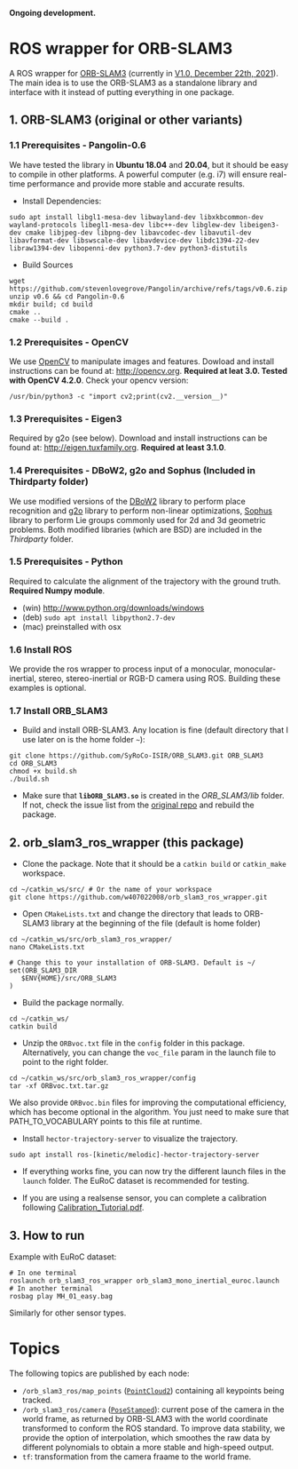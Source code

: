 **Ongoing development.**

# ROS wrapper for ORB-SLAM3

A ROS wrapper for [ORB-SLAM3](https://github.com/SyRoCo-ISIR/ORB_SLAM3) (currently in [V1.0, December 22th, 2021](https://github.com/w407022008/ORB_SLAM3)). The main idea is to use the ORB-SLAM3 as a standalone library and interface with it instead of putting everything in one package.

## 1. ORB-SLAM3 (original or other variants)

### 1.1  Prerequisites - Pangolin-0.6
We have tested the library in **Ubuntu 18.04** and **20.04**, but it should be easy to compile in other platforms. A powerful computer (e.g. i7) will ensure real-time performance and provide more stable and accurate results.
- Install Dependencies: 
```
sudo apt install libgl1-mesa-dev libwayland-dev libxkbcommon-dev wayland-protocols libegl1-mesa-dev libc++-dev libglew-dev libeigen3-dev cmake libjpeg-dev libpng-dev libavcodec-dev libavutil-dev libavformat-dev libswscale-dev libavdevice-dev libdc1394-22-dev libraw1394-dev libopenni-dev python3.7-dev python3-distutils
  ```
- Build Sources
```
wget https://github.com/stevenlovegrove/Pangolin/archive/refs/tags/v0.6.zip
unzip v0.6 && cd Pangolin-0.6
mkdir build; cd build
cmake ..
cmake --build .
  ```

### 1.2  Prerequisites - OpenCV
We use [OpenCV](http://opencv.org) to manipulate images and features. Dowload and install instructions can be found at: http://opencv.org. **Required at leat 3.0. Tested with OpenCV 4.2.0**.
Check your opencv version:  
```
/usr/bin/python3 -c "import cv2;print(cv2.__version__)"
```

### 1.3  Prerequisites - Eigen3
Required by g2o (see below). Download and install instructions can be found at: http://eigen.tuxfamily.org. **Required at least 3.1.0**.

### 1.4  Prerequisites - DBoW2, g2o and Sophus (Included in Thirdparty folder)
We use modified versions of the [DBoW2](https://github.com/dorian3d/DBoW2) library to perform place recognition and [g2o](https://github.com/RainerKuemmerle/g2o) library to perform non-linear optimizations, [Sophus](https://github.com/strasdat/Sophus) library to perform Lie groups commonly used for 2d and 3d geometric problems. Both modified libraries (which are BSD) are included in the *Thirdparty* folder.

### 1.5  Prerequisites - Python
Required to calculate the alignment of the trajectory with the ground truth. **Required Numpy module**.

* (win) http://www.python.org/downloads/windows
* (deb) `sudo apt install libpython2.7-dev`
* (mac) preinstalled with osx

### 1.6  Install ROS

We provide the ros wrapper to process input of a monocular, monocular-inertial, stereo, stereo-inertial or RGB-D camera using ROS. Building these examples is optional.

### 1.7 Install ORB_SLAM3

- Build and install ORB-SLAM3. Any location is fine (default directory that I use later on is the home folder `~`):
```
git clone https://github.com/SyRoCo-ISIR/ORB_SLAM3.git ORB_SLAM3
cd ORB_SLAM3
chmod +x build.sh
./build.sh
```

- Make sure that **`libORB_SLAM3.so`** is created in the *ORB_SLAM3/lib* folder. If not, check the issue list from the [original repo](https://github.com/UZ-SLAMLab/ORB_SLAM3/issues) and rebuild the package.

## 2. orb_slam3_ros_wrapper (this package)

- Clone the package. Note that it should be a `catkin build` or `catkin_make` workspace.
```
cd ~/catkin_ws/src/ # Or the name of your workspace
git clone https://github.com/w407022008/orb_slam3_ros_wrapper.git
```

- Open `CMakeLists.txt` and change the directory that leads to ORB-SLAM3 library at the beginning of the file (default is home folder)
```
cd ~/catkin_ws/src/orb_slam3_ros_wrapper/
nano CMakeLists.txt

# Change this to your installation of ORB-SLAM3. Default is ~/
set(ORB_SLAM3_DIR
   $ENV{HOME}/src/ORB_SLAM3
)
```

- Build the package normally.
```
cd ~/catkin_ws/
catkin build
```

- Unzip the `ORBvoc.txt` file in the `config` folder in this package. Alternatively, you can change the `voc_file` param in the launch file to point to the right folder.
```
cd ~/catkin_ws/src/orb_slam3_ros_wrapper/config
tar -xf ORBvoc.txt.tar.gz
```
We also provide `ORBvoc.bin` files for improving the computational efficiency, which has become optional in the algorithm. You just need to make sure that PATH_TO_VOCABULARY points to this file at runtime.

- Install `hector-trajectory-server` to visualize the trajectory.
```
sudo apt install ros-[kinetic/melodic]-hector-trajectory-server
```

- If everything works fine, you can now try the different launch files in the `launch` folder. The EuRoC dataset is recommended for testing. 

- If you are using a realsense sensor, you can complete a calibration following [Calibration_Tutorial.pdf](https://github.com/UZ-SLAMLab/ORB_SLAM3/blob/master/Calibration_Tutorial.pdf).

## 3. How to run

Example with EuRoC dataset:
```
# In one terminal
roslaunch orb_slam3_ros_wrapper orb_slam3_mono_inertial_euroc.launch
# In another terminal
rosbag play MH_01_easy.bag
```
Similarly for other sensor types.

# Topics
The following topics are published by each node:
- `/orb_slam3_ros/map_points` ([`PointCloud2`](http://docs.ros.org/en/melodic/api/sensor_msgs/html/msg/PointCloud2.html)) containing all keypoints being tracked.
- `/orb_slam3_ros/camera` ([`PoseStamped`](http://docs.ros.org/en/melodic/api/geometry_msgs/html/msg/PoseStamped.html)): current pose of the camera in the world frame, as returned by ORB-SLAM3 with the world coordinate transformed to conform the ROS standard. To improve data stability, we provide the option of interpolation, which smoothes the raw data by different polynomials to obtain a more stable and high-speed output.
- `tf`: transformation from the camera fraame to the world frame.